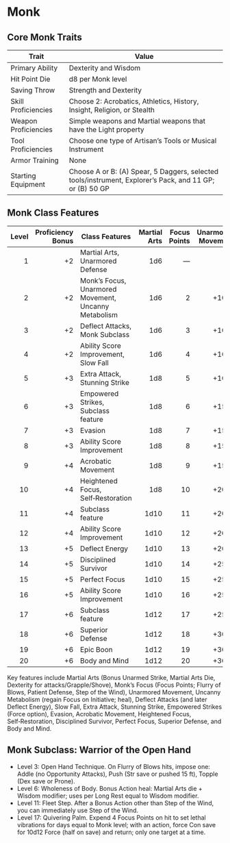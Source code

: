 <!-- Source: docs/srd/SRD_CC_v5.2.1.pdf pp.49–52 (Monk class), pp.52 (Warrior of the Open Hand) -->

# Monk

## Core Monk Traits

| Trait               | Value |
|---------------------|-------|
| Primary Ability     | Dexterity and Wisdom |
| Hit Point Die       | d8 per Monk level |
| Saving Throw        | Strength and Dexterity |
| Skill Proficiencies | Choose 2: Acrobatics, Athletics, History, Insight, Religion, or Stealth |
| Weapon Proficiencies| Simple weapons and Martial weapons that have the Light property |
| Tool Proficiencies  | Choose one type of Artisan’s Tools or Musical Instrument |
| Armor Training      | None |
| Starting Equipment  | Choose A or B: (A) Spear, 5 Daggers, selected tools/instrument, Explorer’s Pack, and 11 GP; or (B) 50 GP |

## Monk Class Features

| Level | Proficiency Bonus | Class Features | Martial Arts | Focus Points | Unarmored Movement |
|------:|-------------------:|----------------|-------------:|------------:|-------------------:|
| 1 | +2 | Martial Arts, Unarmored Defense | 1d6 | — | — |
| 2 | +2 | Monk’s Focus, Unarmored Movement, Uncanny Metabolism | 1d6 | 2 | +10 ft. |
| 3 | +2 | Deflect Attacks, Monk Subclass | 1d6 | 3 | +10 ft. |
| 4 | +2 | Ability Score Improvement, Slow Fall | 1d6 | 4 | +10 ft. |
| 5 | +3 | Extra Attack, Stunning Strike | 1d8 | 5 | +10 ft. |
| 6 | +3 | Empowered Strikes, Subclass feature | 1d8 | 6 | +15 ft. |
| 7 | +3 | Evasion | 1d8 | 7 | +15 ft. |
| 8 | +3 | Ability Score Improvement | 1d8 | 8 | +15 ft. |
| 9 | +4 | Acrobatic Movement | 1d8 | 9 | +15 ft. |
| 10 | +4 | Heightened Focus, Self‑Restoration | 1d8 | 10 | +20 ft. |
| 11 | +4 | Subclass feature | 1d10 | 11 | +20 ft. |
| 12 | +4 | Ability Score Improvement | 1d10 | 12 | +20 ft. |
| 13 | +5 | Deflect Energy | 1d10 | 13 | +20 ft. |
| 14 | +5 | Disciplined Survivor | 1d10 | 14 | +25 ft. |
| 15 | +5 | Perfect Focus | 1d10 | 15 | +25 ft. |
| 16 | +5 | Ability Score Improvement | 1d10 | 16 | +25 ft. |
| 17 | +6 | Subclass feature | 1d12 | 17 | +25 ft. |
| 18 | +6 | Superior Defense | 1d12 | 18 | +30 ft. |
| 19 | +6 | Epic Boon | 1d12 | 19 | +30 ft. |
| 20 | +6 | Body and Mind | 1d12 | 20 | +30 ft. |

Key features include Martial Arts (Bonus Unarmed Strike, Martial Arts Die, Dexterity for attacks/Grapple/Shove), Monk’s Focus (Focus Points; Flurry of Blows, Patient Defense, Step of the Wind), Unarmored Movement, Uncanny Metabolism (regain Focus on Initiative; heal), Deflect Attacks (and later Deflect Energy), Slow Fall, Extra Attack, Stunning Strike, Empowered Strikes (Force option), Evasion, Acrobatic Movement, Heightened Focus, Self‑Restoration, Disciplined Survivor, Perfect Focus, Superior Defense, and Body and Mind.

## Monk Subclass: Warrior of the Open Hand

- Level 3: Open Hand Technique. On Flurry of Blows hits, impose one: Addle (no Opportunity Attacks), Push (Str save or pushed 15 ft), Topple (Dex save or Prone).
- Level 6: Wholeness of Body. Bonus Action heal: Martial Arts die + Wisdom modifier; uses per Long Rest equal to Wisdom modifier.
- Level 11: Fleet Step. After a Bonus Action other than Step of the Wind, you can immediately use Step of the Wind.
- Level 17: Quivering Palm. Expend 4 Focus Points on hit to set lethal vibrations for days equal to Monk level; with an action, force Con save for 10d12 Force (half on save) and return; only one target at a time.
